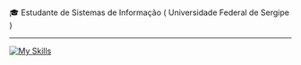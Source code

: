 
<p>🎓 Estudante de Sistemas de Informação ( Universidade Federal de Sergipe ) </p>
<hr>

[![My Skills](https://skillicons.dev/icons?i=go,java,spring,arduino,postman,postgresql,git)](https://skillicons.dev)
<!-- arduino,aws,docker -->
